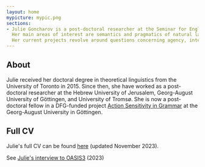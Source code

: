 ```yaml
---
layout: home
mypicture: mypic.png
sections:
- Julie Goncharov is a post-doctoral researcher at the Seminar for English Philology and the University Center for Text Structures at the Georg-August University in Göttingen. 
  Her main areas of interest are semantics and pragmatics of natural languages, as well as philosophy of language. 
  Her current projects revolve around questions concerning agency, intentions, reference, and their representations in language.
---
```

## About

Julie received her doctoral degree in theoretical linguistics from  the University of Toronto in 2015.
Since then, she have worked as a post-doctoral researcher at the Hebrew University of Jerusalem, Georg-August University of Göttingen, and University of Tromsø.
She is now a post-doctoral fellow in a DFG-funded project <a  target='_blank' rel="noopener noreferrer" href="https://uni-goettingen.de/de/vorschau_3dd0fb16351b3f7ffbd9a226d14b3a9b/652812.html">Action Sensitivity in Grammar</a> at the Georg-August University in Göttingen.

## Full CV 

Julie's full CV can be found <a target='_blank' rel="noopener noreferrer" href="./assets/docs/Goncharov_cv.pdf">here</a> (updated November 2023).

See <a  target='_blank' rel="noopener noreferrer" href="https://spe-uca.sciencesconf.org/resource/page/id/10" id="my-publication-link">Julie's interview to OASIS3</a> (2023)

